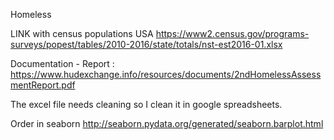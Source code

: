 Homeless


LINK with census populations USA https://www2.census.gov/programs-surveys/popest/tables/2010-2016/state/totals/nst-est2016-01.xlsx

Documentation - Report : https://www.hudexchange.info/resources/documents/2ndHomelessAssessmentReport.pdf

The excel file needs cleaning so I clean it in google spreadsheets.

Order in seaborn http://seaborn.pydata.org/generated/seaborn.barplot.html
